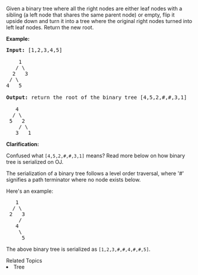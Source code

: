 <p>Given a binary tree where all the right nodes are either leaf nodes with a sibling (a left node that shares the same parent node) or empty, flip it upside down and turn it into a tree where the original right nodes turned into left leaf nodes. Return the new root.</p>

<p><strong>Example:</strong></p>

<pre>
<strong>Input: </strong>[1,2,3,4,5]

    1
   / \
  2   3
 / \
4   5

<strong>Output:</strong> return the root of the binary tree [4,5,2,#,#,3,1]

   4
  / \
 5   2
    / \
   3   1  
</pre>

<p><strong>Clarification:</strong></p>

<p>Confused what <code>[4,5,2,#,#,3,1<font face="monospace">]</font></code>&nbsp;means? Read more below on how binary tree is serialized on OJ.</p>

<p>The serialization of a binary tree follows a level order traversal, where &#39;#&#39; signifies a path terminator where no node exists below.</p>

<p>Here&#39;s an example:</p>

<pre>
   1
  / \
 2   3
    /
   4
    \
     5
</pre>

<p>The above binary tree is serialized as <code>[1,2,3,#,#,4,#,#,5]</code>.</p>
<div><div>Related Topics</div><div><li>Tree</li></div></div>